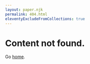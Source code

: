 ```yaml
---
layout: paper.njk
permalink: 404.html
eleventyExcludeFromCollections: true
---
```

# Content not found.

Go <a href="/">home</a>.
